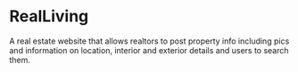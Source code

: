 # RealLiving

A real estate website that allows realtors to post property info including pics and information on location, interior and exterior details and users to search them.
